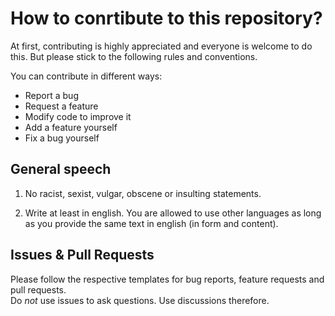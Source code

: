 # How to conrtibute to this repository?

At first, contributing is highly appreciated and everyone is welcome to do this. But please stick to the following rules and conventions.

You can contribute in different ways:
 * Report a bug
 * Request a feature
 * Modify code to improve it
 * Add a feature yourself
 * Fix a bug yourself

## General speech

1. No racist, sexist, vulgar, obscene or insulting statements.

2. Write at least in english. You are allowed to use other languages as long as you provide the same text in english (in form and content).

## Issues & Pull Requests

Please follow the respective templates for bug reports, feature requests and pull requests.  
Do *not* use issues to ask questions. Use discussions therefore.
